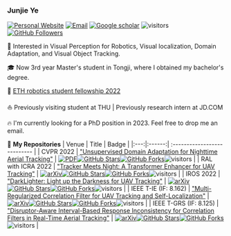### Junjie Ye
[![Personal Website](https://img.shields.io/badge/Web-JunjieYe-green)](https://jayye99.github.io/) [![Email](https://img.shields.io/badge/-junjie.ye9901@gmail.com-yellowgreen?style=flat-square&labelColor=grey&logo=Gmail&logoColor=white&link=mailto:junjie.ye9901@gmail.com)](mailto:junjie.ye9901@gmail.com) [![Google scholar](https://img.shields.io/badge/Google-Scholar-yellow)](https://scholar.google.com/citations?user=uy-TfXgAAAAJ) ![visitors](https://visitor-badge.glitch.me/badge?page_id=JayYe99/JayYe99) [![GitHub Followers](https://img.shields.io/github/followers/JayYe99?style=social)](https://github.com/JayYe99)

:rocket: Interested in Visual Perception for Robotics, Visual localization, Domain Adaptation, and Visual Object Tracking.

:mortar_board: Now 3rd year Master's student in Tongji, where I obtained my bachelor's degree.

:beers: [ETH robotics student fellowship 2022](https://center-for-robotics.ethz.ch/education/robotics-student-fellowship/2022-Robotics-Student-Fellows.html)

:boat: Previously visiting student at THU | Previously research intern at JD.COM


:fire: I'm currently looking for a PhD position in 2023. Feel free to drop me an email.

🌱 **My Repositories**
|   Venue   |     Title     |    Badge  |
|:---:|:------:|             :---------------------------                     |
|  CVPR 2022  |   ["Unsupervised Domain Adaptation for Nighttime Aerial Tracking"](https://github.com/vision4robotics/UDAT)   | [![PDF](https://img.shields.io/badge/PDF-Paper-<COLOR>.svg)](https://openaccess.thecvf.com/content/CVPR2022/html/Ye_Unsupervised_Domain_Adaptation_for_Nighttime_Aerial_Tracking_CVPR_2022_paper.html)[![GitHub Stars](https://img.shields.io/github/stars/vision4robotics/UDAT?style=social)](https://github.com/vision4robotics/UDAT)[![GitHub Forks](https://img.shields.io/github/forks/vision4robotics/UDAT?style=social)](https://github.com/vision4robotics/UDAT)![visitors](https://visitor-badge.glitch.me/badge?page_id=vision4robotics/UDAT) |
|  RAL with ICRA 2022  |   ["Tracker Meets Night: A Transformer Enhancer for UAV Tracking"](https://github.com/vision4robotics/SCT)   | [![arXiv](https://img.shields.io/badge/PDF-Paper-<COLOR>.svg)](https://ieeexplore.ieee.org/document/9696362)[![GitHub Stars](https://img.shields.io/github/stars/vision4robotics/SCT?style=social)](https://github.com/vision4robotics/SCT)[![GitHub Forks](https://img.shields.io/github/forks/vision4robotics/SCT?style=social)](https://github.com/vision4robotics/SCT)![visitors](https://visitor-badge.glitch.me/badge?page_id=vision4robotics/SCT) |
| IROS 2022 |   ["DarkLighter: Light up the Darkness for UAV Tracking"](https://github.com/vision4robotics/DarkLighter)   | [![arXiv](https://img.shields.io/badge/PDF-Paper-<COLOR>.svg)](https://arxiv.org/abs/2107.14389)[![GitHub Stars](https://img.shields.io/github/stars/vision4robotics/DarkLighter?style=social)](https://github.com/vision4robotics/DarkLighter)[![GitHub Forks](https://img.shields.io/github/forks/vision4robotics/DarkLighter?style=social)](https://github.com/vision4robotics/DarkLighter)![visitors](https://visitor-badge.glitch.me/badge?page_id=vision4robotics/DarkLighter) |
|  IEEE T-IE (IF: 8.162)  |   ["Multi-Regularized Correlation Filter for UAV Tracking and Self-Localization"](https://github.com/vision4robotics/MRCF-Tracker)   | [![arXiv](https://img.shields.io/badge/PDF-Paper-<COLOR>.svg)](https://ieeexplore.ieee.org/document/9457090)[![GitHub Stars](https://img.shields.io/github/stars/vision4robotics/MRCF-Tracker?style=social)](https://github.com/vision4robotics/MRCF-Tracker)[![GitHub Forks](https://img.shields.io/github/forks/vision4robotics/MRCF-Tracker?style=social)](https://github.com/vision4robotics/MRCF-Tracker)![visitors](https://visitor-badge.glitch.me/badge?page_id=vision4robotics/MRCF-Tracker) |
|  IEEE T-GRS (IF: 8.125)  | ["Disruptor-Aware Interval-Based Response Inconsistency for Correlation Filters in Real-Time Aerial Tracking"](https://github.com/vision4robotics/IBRI-tracker) | [![arXiv](https://img.shields.io/badge/PDF-Paper-<COLOR>.svg)](https://ieeexplore.ieee.org/document/9239349)[![GitHub Stars](https://img.shields.io/github/stars/vision4robotics/IBRI-tracker?style=social)](https://github.com/vision4robotics/IBRI-tracker)[![GitHub Forks](https://img.shields.io/github/forks/vision4robotics/IBRI-tracker?style=social)](https://github.com/vision4robotics/IBRI-tracker)![visitors](https://visitor-badge.glitch.me/badge?page_id=vision4robotics/IBRI-tracker) |
